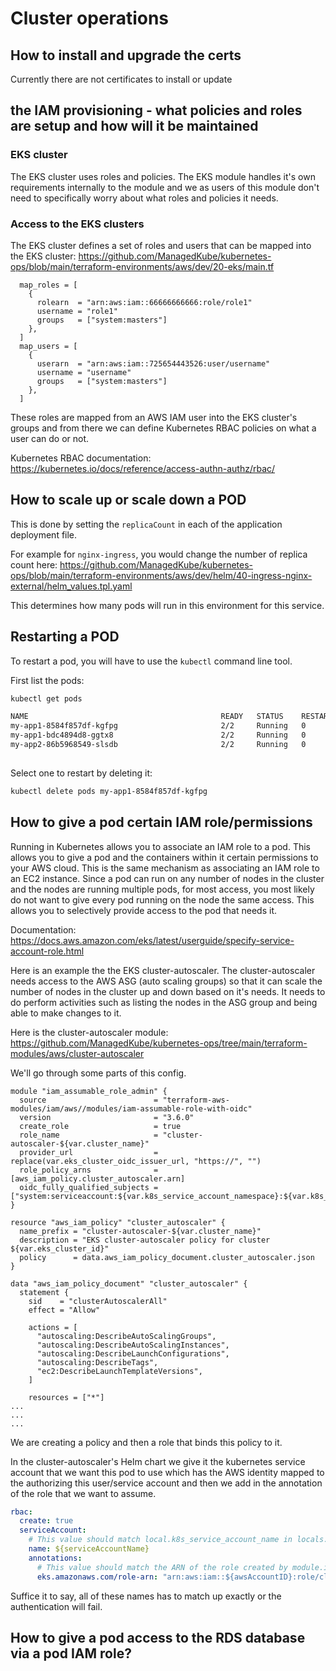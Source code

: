 # Cluster operations

## How to install and upgrade the certs
Currently there are not certificates to install or update

## the IAM provisioning - what policies and roles are setup and how will it be maintained

### EKS cluster
The EKS cluster uses roles and policies.  The EKS module handles it's own requirements internally to the module and we as users of this module don't need to specifically worry about what roles and policies it needs.

### Access to the EKS clusters
The EKS cluster defines a set of roles and users that can be mapped into the EKS cluster:  https://github.com/ManagedKube/kubernetes-ops/blob/main/terraform-environments/aws/dev/20-eks/main.tf

```
  map_roles = [
    {
      rolearn  = "arn:aws:iam::66666666666:role/role1"
      username = "role1"
      groups   = ["system:masters"]
    },
  ]
  map_users = [
    {
      userarn  = "arn:aws:iam::725654443526:user/username"
      username = "username"
      groups   = ["system:masters"]
    },
  ]
```

These roles are mapped from an AWS IAM user into the EKS cluster's groups and from there we can define Kubernetes RBAC policies on what a user can do or not.

Kubernetes RBAC documentation: https://kubernetes.io/docs/reference/access-authn-authz/rbac/

## How to scale up or scale down a POD
This is done by setting the `replicaCount` in each of the application deployment file.

For example for `nginx-ingress`, you would change the number of replica count here: https://github.com/ManagedKube/kubernetes-ops/blob/main/terraform-environments/aws/dev/helm/40-ingress-nginx-external/helm_values.tpl.yaml

This determines how many pods will run in this environment for this service.

## Restarting a POD
To restart a pod, you will have to use the `kubectl` command line tool.

First list the pods:

```bash
kubectl get pods

NAME                                           READY   STATUS    RESTARTS   AGE
my-app1-8584f857df-kgfpg                       2/2     Running   0          30m
my-app1-bdc4894d8-ggtx8                        2/2     Running   0          4d15h
my-app2-86b5968549-slsdb                       2/2     Running   0          64m
 
```

Select one to restart by deleting it:
```bash
kubectl delete pods my-app1-8584f857df-kgfpg
```

## How to give a pod certain IAM role/permissions
Running in Kubernetes allows you to associate an IAM role to a pod.  This allows you to give a pod and the containers within it certain permissions to your AWS cloud.  This is the same mechanism as associating an IAM role to an EC2 instance.  Since a pod can run on any number of nodes in the cluster and the nodes are running multiple pods, for most access, you most likely do not want to give every pod running on the node the same access.  This allows you to selectively provide access to the pod that needs it.

Documentation: https://docs.aws.amazon.com/eks/latest/userguide/specify-service-account-role.html

Here is an example the the EKS cluster-autoscaler.  The cluster-autoscaler needs access to the AWS ASG (auto scaling groups) so that it can scale the number of nodes in the cluster up and down based on it's needs.  It needs to do perform activities such as listing the nodes in the ASG group and being able to make changes to it.

Here is the cluster-autoscaler module: https://github.com/ManagedKube/kubernetes-ops/tree/main/terraform-modules/aws/cluster-autoscaler

We'll go through some parts of this config.

```
module "iam_assumable_role_admin" {
  source                        = "terraform-aws-modules/iam/aws//modules/iam-assumable-role-with-oidc"
  version                       = "3.6.0"
  create_role                   = true
  role_name                     = "cluster-autoscaler-${var.cluster_name}"
  provider_url                  = replace(var.eks_cluster_oidc_issuer_url, "https://", "")
  role_policy_arns              = [aws_iam_policy.cluster_autoscaler.arn]
  oidc_fully_qualified_subjects = ["system:serviceaccount:${var.k8s_service_account_namespace}:${var.k8s_service_account_name}"]
}

resource "aws_iam_policy" "cluster_autoscaler" {
  name_prefix = "cluster-autoscaler-${var.cluster_name}"
  description = "EKS cluster-autoscaler policy for cluster ${var.eks_cluster_id}"
  policy      = data.aws_iam_policy_document.cluster_autoscaler.json
}

data "aws_iam_policy_document" "cluster_autoscaler" {
  statement {
    sid    = "clusterAutoscalerAll"
    effect = "Allow"

    actions = [
      "autoscaling:DescribeAutoScalingGroups",
      "autoscaling:DescribeAutoScalingInstances",
      "autoscaling:DescribeLaunchConfigurations",
      "autoscaling:DescribeTags",
      "ec2:DescribeLaunchTemplateVersions",
    ]

    resources = ["*"]
...
...
...
```

We are creating a policy and then a role that binds this policy to it.

In the cluster-autoscaler's Helm chart we give it the kubernetes service account that we want this pod to use which has the AWS identity mapped to the authorizing this user/service account and then we add in the annotation of the role that we want to assume.
```yaml
rbac:
  create: true
  serviceAccount:
    # This value should match local.k8s_service_account_name in locals.tf
    name: ${serviceAccountName}
    annotations:
      # This value should match the ARN of the role created by module.iam_assumable_role_admin in irsa.tf
      eks.amazonaws.com/role-arn: "arn:aws:iam::${awsAccountID}:role/cluster-autoscaler-${clusterName}"
```

Suffice it to say, all of these names has to match up exactly or the authentication will fail.


## How to give a pod access to the RDS database via a pod IAM role?
